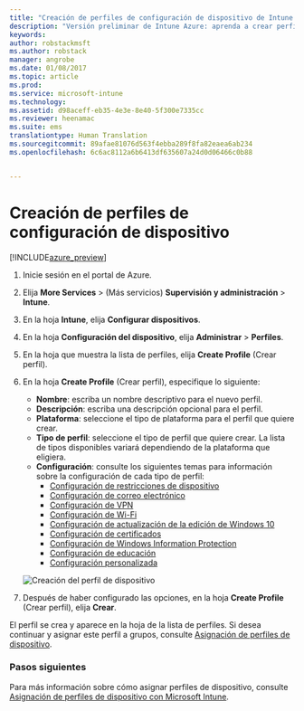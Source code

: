 ```yaml
---
title: "Creación de perfiles de configuración de dispositivo de Intune | Versión preliminar de Intune Azure | Microsoft Docs"
description: "Versión preliminar de Intune Azure: aprenda a crear perfiles de configuración de dispositivo de Intune."
keywords: 
author: robstackmsft
ms.author: robstack
manager: angrobe
ms.date: 01/08/2017
ms.topic: article
ms.prod: 
ms.service: microsoft-intune
ms.technology: 
ms.assetid: d98aceff-eb35-4e3e-8e40-5f300e7335cc
ms.reviewer: heenamac
ms.suite: ems
translationtype: Human Translation
ms.sourcegitcommit: 89afae81076d563f4ebba289f8fa82eaea6ab234
ms.openlocfilehash: 6c6ac8112a6b6413df635607a24d0d06466c0b88


---
```


# <a name="how-to-create-device-configuration-profiles"></a>Creación de perfiles de configuración de dispositivo 

[!INCLUDE[azure_preview](../includes/azure_preview.md)]


1. Inicie sesión en el portal de Azure.
2. Elija **More Services** >  (Más servicios) **Supervisión y administración** > **Intune**.
3. En la hoja **Intune**, elija **Configurar dispositivos**.
2. En la hoja **Configuración del dispositivo**, elija **Administrar** > **Perfiles**.
2. En la hoja que muestra la lista de perfiles, elija **Create Profile** (Crear perfil).
3. En la hoja **Create Profile** (Crear perfil), especifique lo siguiente:
    - **Nombre**: escriba un nombre descriptivo para el nuevo perfil.
    - **Descripción**: escriba una descripción opcional para el perfil.
    - **Plataforma**: seleccione el tipo de plataforma para el perfil que quiere crear.
    - **Tipo de perfil**: seleccione el tipo de perfil que quiere crear. La lista de tipos disponibles variará dependiendo de la plataforma que eligiera.
    - **Configuración**: consulte los siguientes temas para información sobre la configuración de cada tipo de perfil:
        -  [Configuración de restricciones de dispositivo](/intune-azure/configure-devices/how-to-configure-device-restrictions)
        -  [Configuración de correo electrónico](/intune-azure/configure-devices/how-to-configure-email-settings)
        -  [Configuración de VPN](/intune-azure/configure-devices/how-to-configure-vpn-settings)
        -  [Configuración de Wi-Fi](/intune-azure/configure-devices/how-to-configure-wi-fi-settings)
        -  [Configuración de actualización de la edición de Windows 10](/intune-azure/configure-devices/how-to-configure-windows-10-edition-upgrade)
        -  [Configuración de certificados](/intune-azure/configure-devices/how-to-configure-certificates)
        -  [Configuración de Windows Information Protection](/intune-azure/configure-devices/how-to-configure-windows-information-protection)
        -  [Configuración de educación](/intune-azure/configure-devices/education-settings-for-ios.md)
        -  [Configuración personalizada](/intune-azure/configure-devices/how-to-configure-custom-settings)

    ![Creación del perfil de dispositivo](./media/create-device-profile.png)
4. Después de haber configurado las opciones, en la hoja **Create Profile** (Crear perfil), elija **Crear**.

El perfil se crea y aparece en la hoja de la lista de perfiles.
Si desea continuar y asignar este perfil a grupos, consulte [Asignación de perfiles de dispositivo](how-to-assign-device-profiles.md).


### <a name="next-steps"></a>Pasos siguientes
Para más información sobre cómo asignar perfiles de dispositivo, consulte [Asignación de perfiles de dispositivo con Microsoft Intune](/intune-azure/configure-devices/how-to-assign-device-profiles).



<!--HONumber=Feb17_HO1-->


